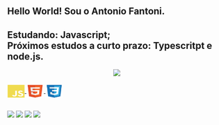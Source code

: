 ## Hello World! Sou o Antonio Fantoni.
<h2>
Estudando: <strong>Javascript</strong>;</br>
Próximos estudos a curto prazo: Typescritpt e node.js.
</h2>

<div align="center">
  <a href="https://github.com/antoniofantoni1">
  
  <img height="180em" src="https://github-readme-stats.vercel.app/api/top-langs/?username=antoniofantoni1&layout=compact&langs_count=7&theme=dracula"/>
</div>

<div style="display: inline_block"><br>
  <img align="center" alt="Antonio-Js" height="30" width="40" src="https://raw.githubusercontent.com/devicons/devicon/master/icons/javascript/javascript-plain.svg">
  <img align="center" alt="Antonio-HTML" height="30" width="40" src="https://raw.githubusercontent.com/devicons/devicon/master/icons/html5/html5-original.svg">
  <img align="center" alt="Antonio-CSS" height="30" width="40" src="https://raw.githubusercontent.com/devicons/devicon/master/icons/css3/css3-original.svg">
 </div>
  
  ##
 
<div> 
 <a href="https://instagram.com/antoniofantoni" target="_blank"><img src="https://img.shields.io/badge/-Instagram-%23E4405F?style=for-the-badge&logo=instagram&logoColor=white" target="_blank"></a>
 	<a href = "mailto:antonio.b.fantoni@gmail.com"><img src="https://img.shields.io/badge/-Gmail-%23333?style=for-the-badge&logo=gmail&logoColor=white" target="_blank"></a>
  <a href="https://www.linkedin.com/in/antonio-braga-fantoni-390a2018/" target="_blank"><img src="https://img.shields.io/badge/-LinkedIn-%230077B5?style=for-the-badge&logo=linkedin&logoColor=white" target="_blank"></a> 
  <a href="https://www.linkedin.com/in/rafaella-ballerini-45875016a" target="_blank"><img src="https://img.shields.io/badge/-LinkedIn-%230077B5?style=for-the-badge&logo=linkedin&logoColor=white" target="_blank"></a></div>



 
